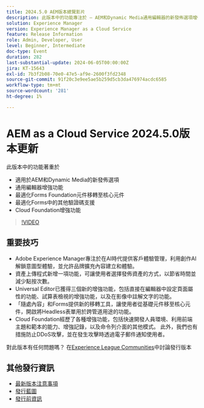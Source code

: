 ```yaml
---
title: 2024.5.0 AEM版本總覽影片
description: 此版本中的功能專注於 — AEM和Dynamic Media通用編輯器的新發佈選項增強功能最適化Forms基礎元件到核心元件的移轉最適化Forms雲端基礎增強功能中的其他驗證碼支援
solution: Experience Manager
version: Experience Manager as a Cloud Service
feature: Release Information
role: Admin, Developer, User
level: Beginner, Intermediate
doc-type: Event
duration: 282
last-substantial-update: 2024-06-05T00:00:00Z
jira: KT-15643
exl-id: 7b3f2b08-70e0-47e5-af9e-2600f3fd2348
source-git-commit: 91f20c3e9ee5ae5b259d5cb3da476974acdc6585
workflow-type: tm+mt
source-wordcount: '281'
ht-degree: 1%

---
```


# AEM as a Cloud Service 2024.5.0版本更新

此版本中的功能著重於

* 適用於AEM和Dynamic Media的新發佈選項
* 通用編輯器增強功能
* 最適化Forms Foundation元件移轉至核心元件
* 最適化Forms中的其他驗證碼支援
* Cloud Foundation增強功能

>[!VIDEO](https://video.tv.adobe.com/v/3429503/?learn=on)

## 重要技巧

* Adobe Experience Manager專注於在AI時代提供客戶體驗管理，利用創作AI解鎖意圖型體驗，並允許品牌擴充內容建立和體驗。
* 資產上傳程式新增一項功能，可讓使用者選擇發佈資產的方式，以節省時間並減少點按次數。
* Universal Editor已獲得三個新的增強功能，包括直接在編輯器中設定頁面屬性的功能、試算表檢視的增強功能，以及在影像中註解文字的功能。
* 「隨處內容」和Forms提供新的移轉工具，讓使用者從基礎元件移至核心元件，開啟將Headless表單用於跨管道用途的功能。
* Cloud Foundation經歷了各種增強功能，包括快速開發人員環境、利用前端主題和範本的能力、增強記錄，以及命令列介面的其他模式。 此外，我們也有措施防止DDoS攻擊，並在發生攻擊時透過電子郵件通知使用者。


對此版本有任何問題嗎？  在[Experience League Communities](https://adobe.ly/44Ofo8H)中討論發行版本

## 其他發行資訊

* [最新版本注意事項](https://experienceleague.adobe.com/docs/experience-manager-cloud-service/content/release-notes/home.html?lang=zh-Hant)
* [發行藍圖](https://experienceleague.adobe.com/docs/experience-manager-release-information/aem-release-updates/update-releases-roadmap.html?lang=zh-Hant)
* [發行前資訊](https://experienceleague.adobe.com/docs/experience-manager-cloud-service/content/release-notes/prerelease.html?lang=zh-Hant)
